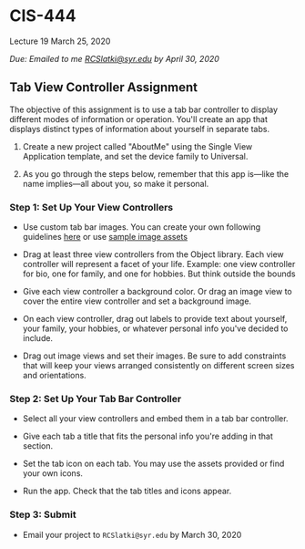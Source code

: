 # CIS-444
 Lecture 19
 March 25, 2020

*Due: Emailed to me RCSlatki@syr.edu by April 30, 2020*


## Tab View Controller Assignment

The objective of this assignment is to use a tab bar controller to display different modes of information or operation. You'll create an app that displays distinct types of information about yourself in separate tabs. 

1. Create a new project called "AboutMe" using the Single View Application template, and set the device family to Universal. 

2. As you go through the steps below, remember that this app is—like the name implies—all about you, so make it personal.



### Step 1: Set Up Your View Controllers
* Use custom tab bar images. You can create your own following guidelines [here](https://developer.apple.com/design/human-interface-guidelines/ios/icons-and-images/custom-icons/) or use  [sample image assets](https://www.dropbox.com/sh/lh8v8ndrz3dkoh9/AADIq-Xk5SvSYiQicwqX4_3ia?dl=0) 

* Drag at least three view controllers from the Object library. Each view controller will represent a facet of your life. Example: one view controller for bio, one for family, and one for hobbies. But think outside the bounds

* Give each view controller a background color. Or drag an image view to cover the entire view controller and set a background image.

* On each view controller, drag out labels to provide text about yourself, your family, your hobbies, or whatever personal info you've decided to include.

*  Drag out image views and set their images. Be sure to add constraints that will keep your views arranged consistently on different screen sizes and orientations.

### Step 2: Set Up Your Tab Bar Controller

* Select all your view controllers and embed them in a tab bar controller.

* Give each tab a title that fits the personal info you're adding in that section.

* Set the tab icon on each tab. You may use the assets provided or find your own icons.

* Run the app. Check that the tab titles and icons appear.


### Step 3: Submit

* Email your project to `RCSlatki@syr.edu` by March 30, 2020
